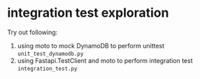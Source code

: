 # integration test exploration
Try out following:
1. using moto to mock DynamoDB to perform unittest `unit_test_dynamodb.py`
2. using Fastapi.TestClient and moto to perform integration test `integration_test.py`

